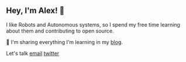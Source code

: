 ## Hey, I'm Alex! 👋

I like Robots and Autonomous systems, so I spend my free time learning about them and contributing to open source.

📖 I'm sharing everything I'm learning in my [blog](https://alefram.github.io/).

Let's talk [email](mailto:fraumalex@gmail.com) [twitter](https://twitter.com/_Alefram_)

<!--
Here are some ideas to get you started:

- 🔭 I’m currently working on ...
- 🌱 I’m currently learning ...
- 👯 I’m looking to collaborate on ...
- 🤔 I’m looking for help with ...
- 💬 Ask me about ...
- 📫 How to reach me: ...
- 😄 Pronouns: ...
- ⚡ Fun fact: ...
-->
